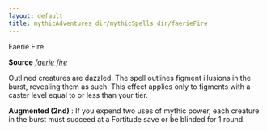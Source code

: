 ```yaml
---
layout: default
title: mythicAdventures_dir/mythicSpells_dir/faerieFire
---
```

Faerie Fire

**Source** [_faerie fire_](../../spells_dir/faerieFire#_faerie-fire)

Outlined creatures are dazzled. The spell outlines figment illusions in the burst, revealing them as such. This effect applies only to figments with a caster level equal to or less than your tier.

**Augmented (2nd)** : If you expend two uses of mythic power, each creature in the burst must succeed at a Fortitude save or be blinded for 1 round.

